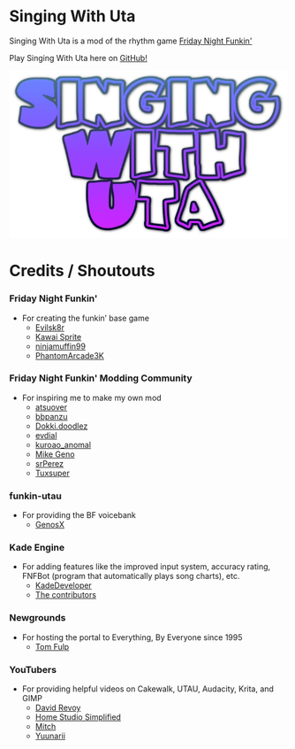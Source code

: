 # Singing With Uta

Singing With Uta is a mod of the rhythm game [Friday Night Funkin'](https://fridaynightfunkin.fandom.com/wiki/Friday_Night_Funkin%27)

Play Singing With Uta here on [GitHub!](https://samjwu.github.io/SingingWithUta/)

![Singing With Uta Logo](SingingWithUtaLogo1.png)

# Credits / Shoutouts
### Friday Night Funkin'
- For creating the funkin’ base game
    - [Evilsk8r](https://twitter.com/evilsk8r)
    - [Kawai Sprite](https://twitter.com/kawaisprite)
    - [ninjamuffin99](https://twitter.com/ninja_muffin99)
    - [PhantomArcade3K](https://twitter.com/phantomarcade3k)

### Friday Night Funkin' Modding Community
- For inspiring me to make my own mod
    - [atsuover](https://gamebanana.com/members/1792259)
    - [bbpanzu](https://gamebanana.com/members/1764067)
    - [Dokki.doodlez](https://gamebanana.com/members/1814745)
    - [evdial](https://gamebanana.com/members/1771790)
    - [kuroao_anomal](https://gamebanana.com/members/1793932)
    - [Mike Geno](https://gamebanana.com/members/1894477)
    - [srPerez](https://gamebanana.com/members/1819241)
    - [Tuxsuper](https://gamebanana.com/members/1787500)

### funkin-utau
- For providing the BF voicebank
    - [GenosX](https://gamebanana.com/members/1771171)

### Kade Engine
- For adding features like the improved input system, accuracy rating, FNFBot (program that automatically plays song charts), etc.
    - [KadeDeveloper](https://twitter.com/KadeDeveloper)
    - [The contributors](https://github.com/KadeDev/Kade-Engine/graphs/contributors)

### Newgrounds
- For hosting the portal to Everything, By Everyone since 1995
    - [Tom Fulp](https://tomfulp.newgrounds.com/)

### YouTubers
- For providing helpful videos on Cakewalk, UTAU, Audacity, Krita, and GIMP
    - [David Revoy](https://www.youtube.com/c/DavidRevoy/about)
    - [Home Studio Simplified](https://www.youtube.com/c/Homestudiosimplified/about)
    - [Mitch](https://www.youtube.com/user/JustForFun7882/about)
    - [Yuunarii](https://www.youtube.com/c/Yuunarii/about)